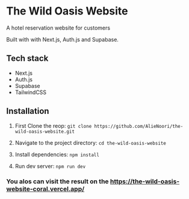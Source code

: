 # The Wild Oasis Website

A hotel reservation website for customers

Built with with Next.js, Auth.js and Supabase.

## Tech stack
- Next.js
- Auth.js
- Supabase
- TailwindCSS

## Installation

1. First Clone the reop: 
```git clone https://github.com/AlieNoori/the-wild-oasis-website.git```

2. Navigate to the project directory:
```cd the-wild-oasis-website```

3. Install dependencies:
```npm install```

4. Run dev server:
```npm run dev```

### You alos can visit the result on the https://the-wild-oasis-website-coral.vercel.app/
